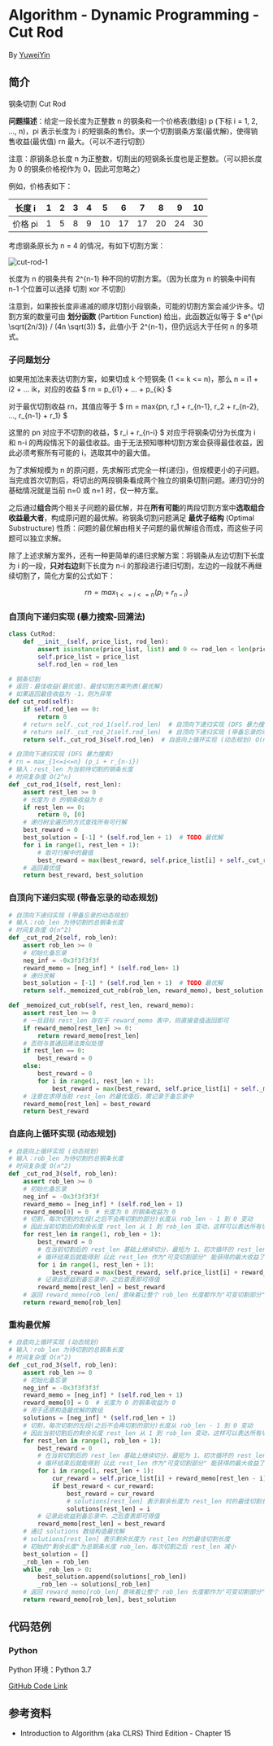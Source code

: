 # Algorithm - Dynamic Programming - Cut Rod

By [YuweiYin](https://yuweiyin.github.io/)

## 简介

钢条切割 Cut Rod

**问题描述**：给定一段长度为正整数 n 的钢条和一个价格表(数组) p (下标 i = 1, 2, ..., n)，pi 表示长度为 i 的短钢条的售价。求一个切割钢条方案(最优解)，使得销售收益(最优值) rn 最大。（可以不进行切割）

注意：原钢条总长度 n 为正整数，切割出的短钢条长度也是正整数。（可以把长度为 0 的钢条价格视作为 0，因此可忽略之）

例如，价格表如下：

长度 i | 1 | 2 | 3 | 4 | 5 | 6 | 7 | 8 | 9 | 10
:-: | :-: | :-: | :-: | :-: | :-: | :-: | :-: | :-: | :-: | :-:
价格 pi | 1 | 5 | 8 | 9 | 10 | 17 | 17 | 20 | 24 | 30

考虑钢条原长为 n = 4 的情况，有如下切割方案：

![cut-rod-1](/img/info-technology/algorithm/dynamic-programming/cut-rod-1.png)

长度为 n 的钢条共有 2^{n-1} 种不同的切割方案。（因为长度为 n 的钢条中间有 n-1 个位置可以选择 切割 xor 不切割）

注意到，如果按长度非递减的顺序切割小段钢条，可能的切割方案会减少许多。切割方案的数量可由 **划分函数** (Partition Function) 给出，此函数近似等于 $ e^{\pi \sqrt(2n/3)} / (4n \sqrt(3)) $，此值小于 2^{n-1}，但仍远远大于任何 n 的多项式。

### 子问题划分

如果用加法来表达切割方案，如果切成 k 个短钢条 (1 <= k <= n)，那么 n = i1 + i2 + ... ik，对应的收益 $ rn = p_{i1} + ... + p_{ik} $

对于最优切割收益 rn，其值应等于 $ rn = max{pn, r_1 + r_{n-1}, r_2 + r_{n-2}, ..., r_{n-1} + r_1} $

这里的 pn 对应于不切割的收益，$ r_i + r_{n-i} $ 对应于将钢条切分为长度为 i 和 n-i 的两段情况下的最佳收益。由于无法预知哪种切割方案会获得最佳收益，因此必须考察所有可能的 i，选取其中的最大值。

为了求解规模为 n 的原问题，先求解形式完全一样(递归)，但规模更小的子问题。当完成首次切割后，将切出的两段钢条看成两个独立的钢条切割问题。递归切分的基础情况就是当前 n=0 或 n=1 时，仅一种方案。

之后通过**组合**两个相关子问题的最优解，并在**所有可能**的两段切割方案中**选取组合收益最大者**，构成原问题的最优解。称钢条切割问题满足 **最优子结构** (Optimal Substructure) 性质：问题的最优解由相关子问题的最优解组合而成，而这些子问题可以独立求解。

除了上述求解方案外，还有一种更简单的递归求解方案：将钢条从左边切割下长度为 i 的一段，**只对右边**剩下长度为 n-i 的那段进行递归切割，左边的一段就不再继续切割了，简化方案的公式如下：

$$ rn = max_{1<=i<=n} (p_i + r_{n-i}) $$

### 自顶向下递归实现 (暴力搜索-回溯法)

```python
class CutRod:
    def __init__(self, price_list, rod_len):
        assert isinstance(price_list, list) and 0 <= rod_len < len(price_list)
        self.price_list = price_list
        self.rod_len = rod_len
```

```python
# 钢条切割
# 返回：最佳收益(最优值)、最佳切割方案列表(最优解)
# 如果返回最佳收益为 -1，则为异常
def cut_rod(self):
    if self.rod_len == 0:
        return 0
    # return self._cut_rod_1(self.rod_len)  # 自顶向下递归实现 (DFS 暴力搜索) O(2^n)
    # return self._cut_rod_2(self.rod_len)  # 自顶向下递归实现 (带备忘录的动态规划) O(n^2)
    return self._cut_rod_3(self.rod_len)  # 自底向上循环实现 (动态规划) O(n^2)
```

```python
# 自顶向下递归实现 (DFS 暴力搜索)
# rn = max_{1<=i<=n} (p_i + r_{n-i})
# 输入：rest_len 为当前待切割的钢条长度
# 时间复杂度 O(2^n)
def _cut_rod_1(self, rest_len):
    assert rest_len >= 0
    # 长度为 0 的钢条收益为 0
    if rest_len == 0:
        return 0, [0]
    # 递归树全遍历的方式查找所有可行解
    best_reward = 0
    best_solution = [-1] * (self.rod_len + 1)  # TODO 最优解
    for i in range(1, rest_len + 1):
        # 取可行解中的最值
        best_reward = max(best_reward, self.price_list[i] + self._cut_rod_1(rest_len - i)[0])
    # 返回最优值
    return best_reward, best_solution
```


### 自顶向下递归实现 (带备忘录的动态规划)

```python
# 自顶向下递归实现 (带备忘录的动态规划)
# 输入：rob_len 为待切割的总钢条长度
# 时间复杂度 O(n^2)
def _cut_rod_2(self, rob_len):
    assert rob_len >= 0
    # 初始化备忘录
    neg_inf = -0x3f3f3f3f
    reward_memo = [neg_inf] * (self.rod_len+ 1)
    # 递归求解
    best_solution = [-1] * (self.rod_len + 1)  # TODO 最优解
    return self._memoized_cut_rob(rob_len, reward_memo), best_solution

def _memoized_cut_rob(self, rest_len, reward_memo):
    assert rest_len >= 0
    # 一旦目标 rest_len 存在于 reward_memo 表中，则直接查值返回即可
    if reward_memo[rest_len] >= 0:
        return reward_memo[rest_len]
    # 否则与普通回溯法类似处理
    if rest_len == 0:
        best_reward = 0
    else:
        best_reward = 0
        for i in range(1, rest_len + 1):
            best_reward = max(best_reward, self.price_list[i] + self._memoized_cut_rob(rest_len - i, reward_memo))
    # 注意在求得当前 rest_len 的最优值后，需记录于备忘录中
    reward_memo[rest_len] = best_reward
    return best_reward
```

### 自底向上循环实现 (动态规划)

```python
# 自底向上循环实现 (动态规划)
# 输入：rob_len 为待切割的总钢条长度
# 时间复杂度 O(n^2)
def _cut_rod_3(self, rob_len):
    assert rob_len >= 0
    # 初始化备忘录
    neg_inf = -0x3f3f3f3f
    reward_memo = [neg_inf] * (self.rod_len + 1)
    reward_memo[0] = 0  # 长度为 0 的钢条收益为 0
    # 切割，每次切割的左段(之后不会再切割的部分)长度从 rob_len - 1 到 0 变动
    # 因此当前切割后的剩余长度 rest_len 从 1 到 rob_len 变动，这样可以表达所有切分方案
    for rest_len in range(1, rob_len + 1):
        best_reward = 0
        # 在当前切割后的 rest_len 基础上继续切分，最短为 1、初次循环的 rest_len 也为 1
        # 循环结束后就能得到 以此 rest_len 作为"可变切割部分" 能获得的最大收益了
        for i in range(1, rest_len + 1):
            best_reward = max(best_reward, self.price_list[i] + reward_memo[rest_len - i])
        # 记录此收益到备忘录中，之后查表即可得值
        reward_memo[rest_len] = best_reward
    # 返回 reward_memo[rob_len] 意味着让整个 rob_len 长度都作为"可变切割部分" 能获得的最大收益，即为目标最优值
    return reward_memo[rob_len]
```

### 重构最优解

```python
# 自底向上循环实现 (动态规划)
# 输入：rob_len 为待切割的总钢条长度
# 时间复杂度 O(n^2)
def _cut_rod_3(self, rob_len):
    assert rob_len >= 0
    # 初始化备忘录
    neg_inf = -0x3f3f3f3f
    reward_memo = [neg_inf] * (self.rod_len + 1)
    reward_memo[0] = 0  # 长度为 0 的钢条收益为 0
    # 用于还原构造最优解的数组
    solutions = [neg_inf] * (self.rod_len + 1)
    # 切割，每次切割的左段(之后不会再切割的部分)长度从 rob_len - 1 到 0 变动
    # 因此当前切割后的剩余长度 rest_len 从 1 到 rob_len 变动，这样可以表达所有切分方案
    for rest_len in range(1, rob_len + 1):
        best_reward = 0
        # 在当前切割后的 rest_len 基础上继续切分，最短为 1、初次循环的 rest_len 也为 1
        # 循环结束后就能得到 以此 rest_len 作为"可变切割部分" 能获得的最大收益了
        for i in range(1, rest_len + 1):
            cur_reward = self.price_list[i] + reward_memo[rest_len - i]
            if best_reward < cur_reward:
                best_reward = cur_reward
                # solutions[rest_len] 表示剩余长度为 rest_len 时的最佳切割长度
                solutions[rest_len] = i
        # 记录此收益到备忘录中，之后查表即可得值
        reward_memo[rest_len] = best_reward
    # 通过 solutions 数组构造最优解
    # solutions[rest_len] 表示剩余长度为 rest_len 时的最佳切割长度
    # 初始的"剩余长度"为总钢条长度 rob_len，每次切割之后 rest_len 减小
    best_solution = []
    _rob_len = rob_len
    while _rob_len > 0:
        best_solution.append(solutions[_rob_len])
        _rob_len -= solutions[_rob_len]
    # 返回 reward_memo[rob_len] 意味着让整个 rob_len 长度都作为"可变切割部分" 能获得的最大收益，即为目标最优值
    return reward_memo[rob_len], best_solution
```

## 代码范例

### Python

Python 环境：Python 3.7

[GitHub Code Link](https://github.com/YuweiYin/Code_Play/blob/master/Algorithm-Essence/dynamic-programming/cut-rod.py)

## 参考资料

- Introduction to Algorithm (aka CLRS) Third Edition - Chapter 15

